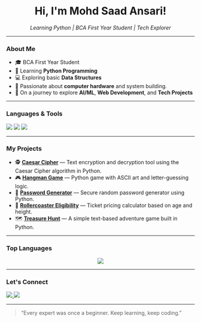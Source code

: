 <h1 align="center">Hi, I'm Mohd Saad Ansari!</h1>

<p align="center">
  <em>Learning Python | BCA First Year Student | Tech Explorer</em>
</p>

---

### **About Me**
- 🎓 BCA First Year Student 
- 🐍 Learning **Python Programming**
- 💻 Exploring basic **Data Structures**
- 🔧 Passionate about **computer hardware** and system building.
- 🚀 On a journey to explore **AI/ML**, **Web Development**, and **Tech Projects**

---

### **Languages & Tools**
<p>
  <img src="https://img.shields.io/badge/Python-3776AB?style=for-the-badge&logo=python&logoColor=white"/>
  <img src="https://img.shields.io/badge/VSCode-007ACC?style=for-the-badge&logo=visual%20studio%20code&logoColor=white"/>
  <img src="https://img.shields.io/badge/GitHub-181717?style=for-the-badge&logo=github&logoColor=white"/>
</p>

---

### **My Projects**
<p>
  <ul>
    <li>🕵️ <a href="https://github.com/MohdSaad01/Caesar_Cipher"><strong>Caesar Cipher</strong></a> — Text encryption and decryption tool using the Caesar Cipher algorithm in Python.</li>
    <li>🎮 <a href="https://github.com/MohdSaad01/Hangman_python"><strong>Hangman Game</strong></a> — Python game with ASCII art and letter-guessing logic.</li>
    <li>🔐 <a href="https://github.com/MohdSaad01/Password_Generator"><strong>Password Generator</strong></a> — Secure random password generator using Python.</li>
    <li>🎢 <a href="https://github.com/MohdSaad01/Rollercoaster_Eligibility"><strong>Rollercoaster Eligibility</strong></a> — Ticket pricing calculator based on age and height.</li>
    <li>🗺️ <a href="https://github.com/MohdSaad01/Treasure_Hunt"><strong>Treasure Hunt</strong></a> — A simple text-based adventure game built in Python.</li>
  </ul>
</p>

---

### **Top Languages**
<p align="center">
  <img src="https://github-readme-stats.vercel.app/api/top-langs/?username=MohdSaad01&layout=compact&theme=radical" />
</p>

---

### **Let's Connect**
<p>
  <a href="https://www.linkedin.com/in/mohd-saad-ansari01">
    <img src="https://img.shields.io/badge/LinkedIn-blue?style=for-the-badge&logo=linkedin&logoColor=white" />
  </a>
  <a href="https://github.com/MohdSaad01">
    <img src="https://img.shields.io/badge/GitHub-000?style=for-the-badge&logo=github&logoColor=white" />
  </a>
</p>

---

> “Every expert was once a beginner. Keep learning, keep coding.”
